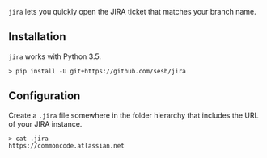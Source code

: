 `jira` lets you quickly open the JIRA ticket that matches your branch name.


## Installation

`jira` works with Python 3.5.

```
> pip install -U git+https://github.com/sesh/jira
```


## Configuration

Create a `.jira` file somewhere in the folder hierarchy that includes the URL of your JIRA instance.

```
> cat .jira
https://commoncode.atlassian.net
```
